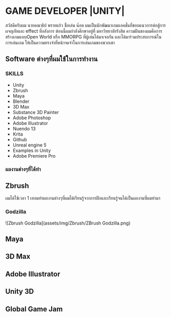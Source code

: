 # GAME DEVELOPER |UNITY|

สวัสดีครับผม นายคณาธิป พรายแก้ว ชื่อเล่น น๊อต ผมเป็นนักพัฒนาเกมแอคชั่นที่ชอบแนวการต่อสู้การผจญภัยและ effect ที่อลังการ
ต้อนนี้ผมกำลังศึกษาอยู่ที่ มหาวิทยาลัยรังสิต คาวมฝันของผมคือการสร้างเกมแบบOpen World หรือ MMORPG ที่ผู้เล่นได้มาเจอกัน
และได้มาร่วมประสบการณ์ในการเล่นเกม ให้เป็นความทรงจำที่หน้าจดจำในการเล่นเกมของพวกเขา

## Software ต่างๆที่ผมใช้ในการทำงาน
### SKILLS
- Unity
- Zbrush
- Maya
- Blender
- 3D Max
- Substance 3D Painter
- Adobe Photoshop
- Adobe Illustrator
- Nuendo 13
- Krita
- Github
- Unreal engine 5
- Examples in Unity
- Adobe Premiere Pro

### ผลงานต่างๆที่ได้ทำ
## Zbrush
ผมได้ใช้เวลา 1 เทอมทำผลงานต่างๆที่ผมได้เรียนรู้จากการฝึกและเรียนรู้จนได้เป็นผลงานที่ผมทำมา
### Godzilla
![Zbrush Godzilla](assets/img/Zbrush/ZBrush Godzilla.png)

## Maya

## 3D Max

## Adobe Illustrator

## Unity 3D

## Global Game Jam
